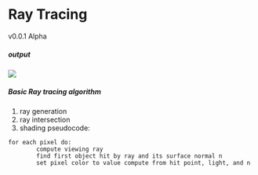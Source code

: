 Ray Tracing
==========

v0.0.1 Alpha

##### output
![](http://li-lang.oss-cn-shanghai.aliyuncs.com/out.png)


##### Basic Ray tracing algorithm
1. ray generation
2. ray intersection
3. shading
pseudocode:
```
for each pixel do:
        compute viewing ray
        find first object hit by ray and its surface normal n
        set pixel color to value compute from hit point, light, and n
```
